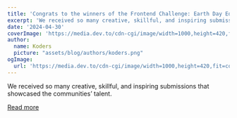 ```yaml
---
title: 'Congrats to the winners of the Frontend Challenge: Earth Day Edition!'
excerpt: 'We received so many creative, skillful, and inspiring submissions that showcased the communities’ talent.'
date: '2024-04-30'
coverImage: 'https://media.dev.to/cdn-cgi/image/width=1000,height=420,fit=cover,gravity=auto,format=auto/https%3A%2F%2Fdev-to-uploads.s3.amazonaws.com%2Fuploads%2Farticles%2Fv1j6wz3srlywj4z0u7vd.png'
author:
  name: Koders
  picture: "assets/blog/authors/koders.png"
ogImage:
  url: 'https://media.dev.to/cdn-cgi/image/width=1000,height=420,fit=cover,gravity=auto,format=auto/https%3A%2F%2Fdev-to-uploads.s3.amazonaws.com%2Fuploads%2Farticles%2Fv1j6wz3srlywj4z0u7vd.png'
---
```


We received so many creative, skillful, and inspiring submissions that showcased the communities’ talent.

[Read more](https://dev.to/devteam/congrats-to-the-winners-of-the-frontend-challenge-earth-day-edition-4gd7)
